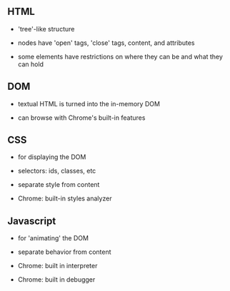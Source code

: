 ## HTML

 - 'tree'-like structure

 - nodes have 'open' tags, 'close' tags, content, and attributes

 - some elements have restrictions on where they can be and what they can hold


## DOM

 - textual HTML is turned into the in-memory DOM

 - can browse with Chrome's built-in features


## CSS

 - for displaying the DOM

 - selectors:  ids, classes, etc

 - separate style from content

 - Chrome: built-in styles analyzer


## Javascript

 - for 'animating' the DOM

 - separate behavior from content

 - Chrome:  built in interpreter

 - Chrome:  built in debugger